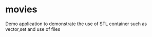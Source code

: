 # movies
Demo application to demonstrate the use of STL container such as vector,set and use of files
